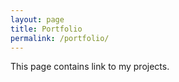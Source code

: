 ```yaml
---
layout: page
title: Portfolio
permalink: /portfolio/
---
```


This page contains link to my projects.
